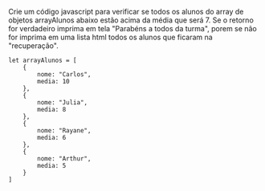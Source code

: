Crie um código javascript para verificar se todos os alunos do array de objetos arrayAlunos abaixo estão acima da média que será 7. Se o retorno for verdadeiro imprima em tela "Parabéns a todos da turma", porem se não for imprima em uma lista html todos os alunos que ficaram na "recuperação".

    let arrayAlunos = [
        {
            nome: "Carlos",
            media: 10
        },
        {
            nome: "Julia",
            media: 8
        },
        {
            nome: "Rayane",
            media: 6
        },
        {
            nome: "Arthur",
            media: 5
        }
    ]
